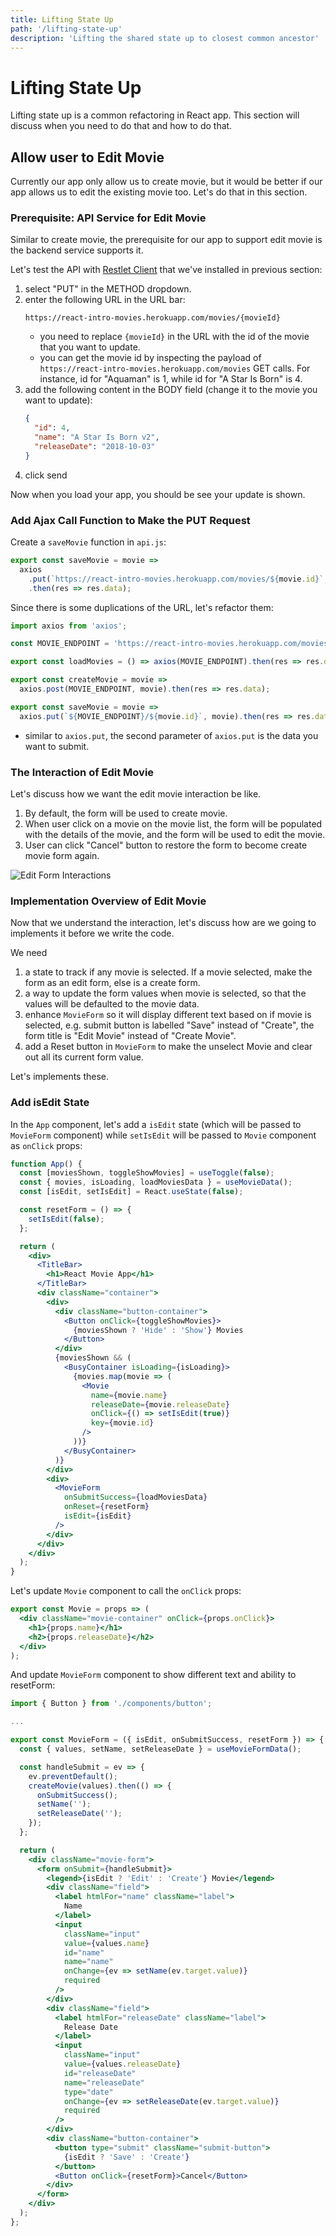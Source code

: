 ```yaml
---
title: Lifting State Up
path: '/lifting-state-up'
description: 'Lifting the shared state up to closest common ancestor'
---
```


# Lifting State Up

Lifting state up is a common refactoring in React app. This section will discuss when you need to do that and how to do that.

## Allow user to Edit Movie

Currently our app only allow us to create movie, but it would be better if our app allows us to edit the existing movie too. Let's do that in this section.

### Prerequisite: API Service for Edit Movie

Similar to create movie, the prerequisite for our app to support edit movie is the backend service supports it.

Let's test the API with [Restlet Client][restlet-client] that we've installed in previous section:

1. select "PUT" in the METHOD dropdown.
1. enter the following URL in the URL bar:
   ```
   https://react-intro-movies.herokuapp.com/movies/{movieId}
   ```
   - you need to replace `{movieId}` in the URL with the id of the movie that you want to update.
   - you can get the movie id by inspecting the payload of `https://react-intro-movies.herokuapp.com/movies` GET calls. For instance, id for "Aquaman" is 1, while id for "A Star Is Born" is 4.
1. add the following content in the BODY field (change it to the movie you want to update):
   ```json
   {
     "id": 4,
     "name": "A Star Is Born v2",
     "releaseDate": "2018-10-03"
   }
   ```
1. click send

Now when you load your app, you should be see your update is shown.

### Add Ajax Call Function to Make the PUT Request

Create a `saveMovie` function in `api.js`:

```js
export const saveMovie = movie =>
  axios
    .put(`https://react-intro-movies.herokuapp.com/movies/${movie.id}`, movie)
    .then(res => res.data);
```

Since there is some duplications of the URL, let's refactor them:

```js
import axios from 'axios';

const MOVIE_ENDPOINT = 'https://react-intro-movies.herokuapp.com/movies';

export const loadMovies = () => axios(MOVIE_ENDPOINT).then(res => res.data);

export const createMovie = movie =>
  axios.post(MOVIE_ENDPOINT, movie).then(res => res.data);

export const saveMovie = movie =>
  axios.put(`${MOVIE_ENDPOINT}/${movie.id}`, movie).then(res => res.data);
```

- similar to `axios.put`, the second parameter of `axios.put` is the data you want to submit.

### The Interaction of Edit Movie

Let's discuss how we want the edit movie interaction be like.

1. By default, the form will be used to create movie.
1. When user click on a movie on the movie list, the form will be populated with the details of the movie, and the form will be used to edit the movie.
1. User can click "Cancel" button to restore the form to become create movie form again.

![Edit Form Interactions](edit-form-interactions.gif)

### Implementation Overview of Edit Movie

Now that we understand the interaction, let's discuss how are we going to implements it before we write the code.

We need

1. a state to track if any movie is selected. If a movie selected, make the form as an edit form, else is a create form.
1. a way to update the form values when movie is selected, so that the values will be defaulted to the movie data.
1. enhance `MovieForm` so it will display different text based on if movie is selected, e.g. submit button is labelled "Save" instead of "Create", the form title is "Edit Movie" instead of "Create Movie".
1. add a Reset button in `MovieForm` to make the unselect Movie and clear out all its current form value.

Let's implements these.

### Add isEdit State

In the `App` component, let's add a `isEdit` state (which will be passed to `MovieForm` component) while `setIsEdit` will be passed to `Movie` component as `onClick` props:

```jsx
function App() {
  const [moviesShown, toggleShowMovies] = useToggle(false);
  const { movies, isLoading, loadMoviesData } = useMovieData();
  const [isEdit, setIsEdit] = React.useState(false);

  const resetForm = () => {
    setIsEdit(false);
  };

  return (
    <div>
      <TitleBar>
        <h1>React Movie App</h1>
      </TitleBar>
      <div className="container">
        <div>
          <div className="button-container">
            <Button onClick={toggleShowMovies}>
              {moviesShown ? 'Hide' : 'Show'} Movies
            </Button>
          </div>
          {moviesShown && (
            <BusyContainer isLoading={isLoading}>
              {movies.map(movie => (
                <Movie
                  name={movie.name}
                  releaseDate={movie.releaseDate}
                  onClick={() => setIsEdit(true)}
                  key={movie.id}
                />
              ))}
            </BusyContainer>
          )}
        </div>
        <div>
          <MovieForm
            onSubmitSuccess={loadMoviesData}
            onReset={resetForm}
            isEdit={isEdit}
          />
        </div>
      </div>
    </div>
  );
}
```

Let's update `Movie` component to call the `onClick` props:

```jsx
export const Movie = props => (
  <div className="movie-container" onClick={props.onClick}>
    <h1>{props.name}</h1>
    <h2>{props.releaseDate}</h2>
  </div>
);
```

And update `MovieForm` component to show different text and ability to resetForm:

```jsx
import { Button } from './components/button';

...

export const MovieForm = ({ isEdit, onSubmitSuccess, resetForm }) => {
  const { values, setName, setReleaseDate } = useMovieFormData();

  const handleSubmit = ev => {
    ev.preventDefault();
    createMovie(values).then(() => {
      onSubmitSuccess();
      setName('');
      setReleaseDate('');
    });
  };

  return (
    <div className="movie-form">
      <form onSubmit={handleSubmit}>
        <legend>{isEdit ? 'Edit' : 'Create'} Movie</legend>
        <div className="field">
          <label htmlFor="name" className="label">
            Name
          </label>
          <input
            className="input"
            value={values.name}
            id="name"
            name="name"
            onChange={ev => setName(ev.target.value)}
            required
          />
        </div>
        <div className="field">
          <label htmlFor="releaseDate" className="label">
            Release Date
          </label>
          <input
            className="input"
            value={values.releaseDate}
            id="releaseDate"
            name="releaseDate"
            type="date"
            onChange={ev => setReleaseDate(ev.target.value)}
            required
          />
        </div>
        <div className="button-container">
          <button type="submit" className="submit-button">
            {isEdit ? 'Save' : 'Create'}
          </button>
          <Button onClick={resetForm}>Cancel</Button>
        </div>
      </form>
    </div>
  );
};
```

[restlet-client]: https://chrome.google.com/webstore/detail/restlet-client-rest-api-t/aejoelaoggembcahagimdiliamlcdmfm?hl=en

